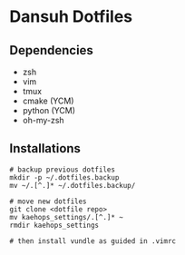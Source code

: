 # Dansuh Dotfiles

## Dependencies

- zsh
- vim
- tmux
- cmake (YCM)
- python (YCM)
- oh-my-zsh

## Installations

```
# backup previous dotfiles
mkdir -p ~/.dotfiles.backup
mv ~/.[^.]* ~/.dotfiles.backup/

# move new dotfiles
git clone <dotfile repo>
mv kaehops_settings/.[^.]* ~
rmdir kaehops_settings

# then install vundle as guided in .vimrc
```
